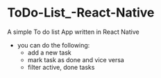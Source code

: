 # ToDo-List_-React-Native
A simple To do list App written in React Native
- you can do the following: 
  - add a new task 
  - mark task as done and vice versa
  - filter active, done tasks
